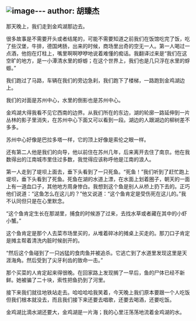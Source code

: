 ![image](https://github.com/Teresazheng/rebirth/assets/150336378/d6311d2e-94d1-4e8b-82de-657e87e3ec6b)---
author: 胡臻杰
---
那天晚上，我们走到金鸡湖那边去。

很多故事是不需要开头或者结尾的，可能不需要知道之前我们在饭馆吃完了饭，吃了些汉堡，牛排，德国烤肠，出来的时候，商场里出奇的空无一人。第一人喝过一点酒，他抱在灯柱上，嘴里啊啊咿咿地说着难懂的痴话。我翻译过来是“我们在这空旷的地方，是一小潭清水里的蜉蝣；在这个世界上，我们也是几只浮在水里的蜉蝣。”

我们跑过了马路，车辆在我们的旁边急刹，我们跑下了楼梯，一路跑到金鸡湖边上。

我们的对面是苏州中心，水里的倒影也是苏州中心。

金鸡湖大得我看不见它西南的边界。从我们所在的东边，湖的轮廓一路延伸到一片丛林的影子里消失，在苏州中心下面又可以看到一段。湖边的人跟湖边的柳树差不多多。

苏州中心好像是巴拉多塔一样，它的顶上好像是索伦之眼一样。

还有第二人他是我们的向导，他以前住在苏州几年，后来离开去住了南京。他在我数得出的江南城市里住过多数，我觉得应该称呼他是江南的浪人。

第一人走到了堤坝上面去，垂下头看到了一只死鱼。“死鱼！”我们听到了赶忙跑上堤坝，垂下头看到了死鱼。死鱼在湖的水道上漂，在水面上划着圈子，朝天的一面上有一道血口子，其他地方周身惨白。我想到这个鱼是别人从桥上扔下去的。正巧他们说道：“这鱼怎么在这儿的？”他又说道：“这个鱼肯定是受伤死在这儿的。”我不认同但只是在心里默念。

“这个鱼肯定生长在那湖里，捕食的时候游了过来，去找水草或者藏在其中的小虾小蟹。”

这个鱼肯定是那个人去菜市场里买的，从堆着碎冰的摊桌上买走的。那刀口子肯定是摊主帮着清洗内脏时候剖开的。

“然后这个鱼碰到了一只凶猛的食肉鱼并被追杀。它逃亡到了水道里发现这里是天涯海角。然后受到了尖牙利齿的致命一击。”

那个买菜的人肯定起来得很晚。在回家路上发现搁了一早后，鱼的尸体已经不新鲜。她被骗了二十块，索性把鱼扔到了河里。

接下来我们就往地铁站走去。哈哈哈哈我笑着，今天晚上我们原本要跟一个人吃饭但我们根本就没去，而且我们接下来还要去唱歌，还要去喝酒，还要吃饭。

金鸡湖比滴水湖还要大，金鸡湖是一片海；我的心里汪荡荡地流着金鸡湖的水。

